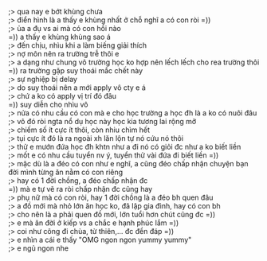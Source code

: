 ;> qua nay e bớt khùng chưa<br>
;> điển hình là a thấy e khùng nhất ở chỗ nghĩ a có con ròi =))<br>
;> ủa a đụ vs ai mà có con hồi nào<br>
=)) a thấy e khùng khùng sao á<br>
;> đến chịu, nhìu khi a làm biếng giải thích<br>
;> nợ môn nên ra trường trễ thôi e<br>
;> a dạng như chung vô trường học ko hợp nên lếch lếch cho rea trường thôi<br>
=)) ra trường gặp suy thoái mắc chết này<br>
;> sự nghiệp bị delay<br>
;> do suy thoái nên a mới apply vô cty e á<br>
;> chứ a ko có apply vị trí đó đâu<br>
=)) suy diễn cho nhìu vô<br>
;> nửa có nhu cầu có con mà e cho học trường a học đh là a ko có nuôi đâu<br>
;> vô đó ròi ngta nổ dụ học này học kia tương lai rộng mỡ<br>
;> chiếm số ít cực ít thôi, còn nhiu chìm hết<br>
;> tụi cực ít đó là ra ngoài xh lăn lộn tự nó cứu nó thôi<br>
;> thử e mướn đứa học đh khtn như a đi nó có giỏi đc như a ko biết liền<br>
;> mốt e có nhu cầu tuyển nv ý, tuyển thử vài đứa đi biết liền =))<br>
;> mặc dù là a đéo có con như e nghĩ, a cũng đéo chấp nhận chuyện bạn đời mình từng ăn nằm có con riêng<br>
;> hay có 1 đời chồng, a đéo chấp nhận đc<br>
=)) mà e tự vẽ ra ròi chấp nhận đc cũng hay<br>
;> phụ nữ mà có con ròi, hay 1 đời chồng là a đéo bh quen đâu<br>
;> a đồ mới mà nhỏ lớn ăn học ko, đã lập gia đình, hay có con bh<br>
;> cho nên là a phải quen đồ mới, lớn tuổi hơn chút cũng đc =))<br>
;> e mà ăn đời ở kiếp vs a chắc e hạnh phúc lắm =))<br>
;> coi như công đi chùa, từ thiên,... đc đền đáp =))<br>
;> e nhìn a cái e thấy "OMG ngon ngon yummy yummy"<br>
;> e ngủ ngon nhe
